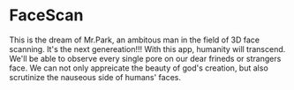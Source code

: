 # FaceScan
This is the dream of Mr.Park, an ambitous man in the field of 3D face scanning. It's the next genereation!!!
With this app, humanity will transcend.
We'll be able to observe every single pore on our dear frineds or strangers face. 
We can not only appreicate the beauty of god's creation,
but also scrutinize the nauseous side of humans' faces.
